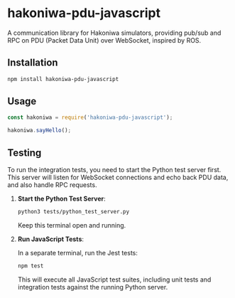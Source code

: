 # hakoniwa-pdu-javascript
A communication library for Hakoniwa simulators, providing pub/sub and RPC on PDU (Packet Data Unit) over WebSocket, inspired by ROS.

## Installation

```bash
npm install hakoniwa-pdu-javascript
```

## Usage

```javascript
const hakoniwa = require('hakoniwa-pdu-javascript');

hakoniwa.sayHello();
```

## Testing

To run the integration tests, you need to start the Python test server first. This server will listen for WebSocket connections and echo back PDU data, and also handle RPC requests.

1.  **Start the Python Test Server**:

    ```bash
    python3 tests/python_test_server.py
    ```

    Keep this terminal open and running.

2.  **Run JavaScript Tests**:

    In a separate terminal, run the Jest tests:

    ```bash
    npm test
    ```

    This will execute all JavaScript test suites, including unit tests and integration tests against the running Python server.
